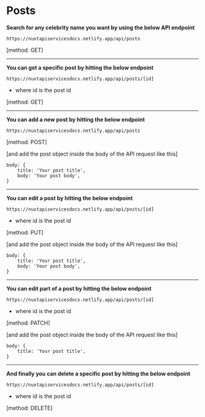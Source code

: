 # Posts

**Search for any celebrity name you want by using the below API endpoint**
```
https://nuxtapiservicesdocs.netlify.app/api/posts
```
[method: GET]

-------

**You can get a specific post by hitting the below endpoint**

```
https://nuxtapiservicesdocs.netlify.app/api/posts/[id]
```
- where id is the post id

[method: GET]

-------

**You can add a new post by hitting the below endpoint**

```
https://nuxtapiservicesdocs.netlify.app/api/posts
```
[method: POST]

[and add the post object inside the body of the API request like this]
```
body: {
    title: 'Your post title',
    body: 'Your post body',
}
```
-------

**You can edit a post by hitting the below endpoint**

```
https://nuxtapiservicesdocs.netlify.app/api/posts/[id]
```
- where id is the post id   

[method: PUT]

[and add the post object inside the body of the API request like this]
```
body: {
    title: 'Your post title',
    body: 'Your post body',
}
```
-------
**You can edit part of a post by hitting the below endpoint**

```
https://nuxtapiservicesdocs.netlify.app/api/posts/[id]
```
- where id is the post id 

[method: PATCH]

[and add the post object inside the body of the API request like this]
```
body: {
    title: 'Your post title',
}
```
-------
**And finally you can delete a specific post by hitting the below endpoint**

```
https://nuxtapiservicesdocs.netlify.app/api/posts/[id]
```
- where id is the post id 

[method: DELETE]
